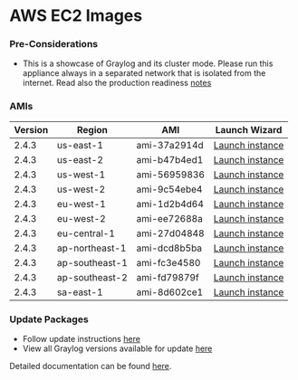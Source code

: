 AWS EC2 Images
==============

### Pre-Considerations

  * This is a showcase of Graylog and its cluster mode. Please run this appliance always in a separated network that is isolated from the internet.
    Read also the production readiness [notes](http://docs.graylog.org/en/latest/pages/installation/virtual_machine_appliances.html#production-readiness)

### AMIs

| Version | Region | AMI | Launch Wizard |
|---------|--------|-----|-------------|
| 2.4.3  | us-east-1 | ami-37a2914d | [Launch instance](https://console.aws.amazon.com/ec2/v2/home?region=us-east-1#LaunchInstanceWizard:ami=ami-37a2914d) |
| 2.4.3  | us-east-2 | ami-b47b4ed1 | [Launch instance](https://console.aws.amazon.com/ec2/v2/home?region=us-east-2#LaunchInstanceWizard:ami=ami-b47b4ed1) |
| 2.4.3  | us-west-1 | ami-56959836 | [Launch instance](https://console.aws.amazon.com/ec2/v2/home?region=us-west-1#LaunchInstanceWizard:ami=ami-56959836) |
| 2.4.3  | us-west-2 | ami-9c54ebe4 | [Launch instance](https://console.aws.amazon.com/ec2/v2/home?region=us-west-2#LaunchInstanceWizard:ami=ami-9c54ebe4) |
| 2.4.3  | eu-west-1 | ami-1d2b4d64 | [Launch instance](https://console.aws.amazon.com/ec2/v2/home?region=eu-west-1#LaunchInstanceWizard:ami=ami-1d2b4d64) |
| 2.4.3  | eu-west-2 | ami-ee72688a | [Launch instance](https://console.aws.amazon.com/ec2/v2/home?region=eu-west-1#LaunchInstanceWizard:ami=ami-ee72688a) |
| 2.4.3  | eu-central-1 | ami-27d04848 | [Launch instance](https://console.aws.amazon.com/ec2/v2/home?region=eu-central-1#LaunchInstanceWizard:ami=ami-27d04848) |
| 2.4.3  | ap-northeast-1 | ami-dcd8b5ba | [Launch instance](https://console.aws.amazon.com/ec2/v2/home?region=ap-northeast-1#LaunchInstanceWizard:ami=ami-dcd8b5ba) |
| 2.4.3  | ap-southeast-1 | ami-fc3e4580 | [Launch instance](https://console.aws.amazon.com/ec2/v2/home?region=ap-southeast-1#LaunchInstanceWizard:ami=ami-fc3e4580) |
| 2.4.3  | ap-southeast-2 | ami-fd79879f | [Launch instance](https://console.aws.amazon.com/ec2/v2/home?region=ap-southeast-2#LaunchInstanceWizard:ami=ami-fd79879f) |
| 2.4.3  | sa-east-1 | ami-8d602ce1 | [Launch instance](https://console.aws.amazon.com/ec2/v2/home?region=sa-east-1#LaunchInstanceWizard:ami=ami-8d602ce1) |

### Update Packages

  * Follow update instructions [here](http://docs.graylog.org/en/2.2/pages/installation/graylog_ctl.html#upgrade-graylog)
  * View all Graylog versions available for update [here](https://packages.graylog2.org/appliances/ubuntu)

Detailed documentation can be found [here](http://docs.graylog.org/en/latest/pages/installation/aws.html).
